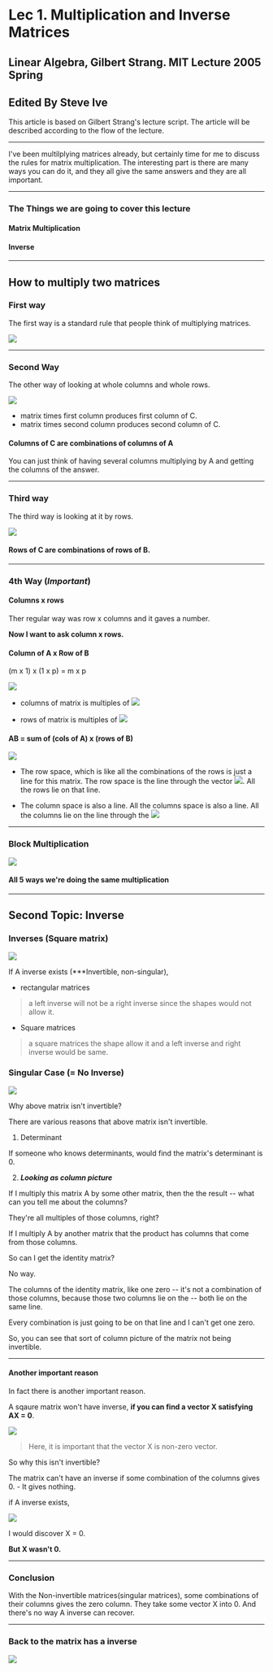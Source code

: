  # Lec 1. Multiplication and Inverse Matrices

## Linear Algebra, Gilbert Strang. MIT Lecture 2005 Spring

## Edited By Steve Ive
This article is based on Gilbert Strang's lecture script. The article will be described according to the flow of the lecture.

---

I've been multilplying matrices already, but certainly time for me to discuss the rules for matrix multiplication. The interesting part is there are many ways you can do it, and they all give the same answers and they are all important.


---

### The Things we are going to cover this lecture

#### Matrix Multiplication

#### Inverse

---

## How to multiply two matrices

### First way

The first way is a standard rule that people think of multiplying matrices.

![](./imgs/lec3/3-1.svg)

---

### Second Way

The other way of looking at whole columns and whole rows.

![](./imgs/lec3/3-2.svg)

- matrix times first column produces first column of C.
- matrix times second column produces second column of C.

#### Columns of C are combinations of columns of A

You can just think of having several columns multiplying by A and getting the columns of the answer.

---

### Third way

The third way is looking at it by rows.

![](./imgs/lec3/3-3.svg)

#### Rows of C are combinations of rows of B.

---

### 4th Way (***Important***)

#### Columns x rows

Ther regular way was row x columns and it gaves a number.

**Now I want to ask column x rows.**

#### Column of A  x Row of B

(m x 1) x (1 x p) = m x p

![](./imgs/lec3/3-4.svg)

- columns of matrix is multiples of ![](./imgs/lec3/234.svg)

- rows of matrix is multiples of ![](./imgs/lec3/16.svg)

#### AB = sum of (cols of A) x (rows of B)

![](./imgs/lec3/3-5.svg)

- The row space, which is like all the combinations of the rows is just a line for this matrix. The row space is the line through the vector ![](./imgs/lec3/16.svg). All the rows lie on that line.

- The column space is also a line. All the columns space is also a line. All the columns lie on the line through the ![](./imgs/lec3/234.svg)

---

### Block Multiplication

![](./imgs/lec3/3-6.svg)

#### All 5 ways we're doing the same multiplication


---

## Second Topic: Inverse

### Inverses (Square matrix)

![](./imgs/lec3/3-7.svg)

If A inverse exists (***Invertible, non-singular),

- rectangular matrices

> a left inverse will not be a right inverse since the shapes would not allow it.

- Square matrices

> a square matrices the shape allow it and a left inverse and right inverse would be same.

### Singular Case (= No Inverse)

![](./imgs/lec3/3-8.svg)

Why above matrix isn't invertible?

There are various reasons that above matrix isn't invertible.

1. Determinant

If someone who knows determinants, would find the matrix's determinant is 0.

2. ***Looking as column picture***

If I multiply this matrix A by some other matrix, then the the result -- what can you tell me about the columns?

They're all multiples of those columns, right?

If I multiply A by another matrix that the product has columns that come from those columns.

So can I get the identity matrix?

No way.

The columns of the identity matrix, like one zero -- it's not a combination of those columns, because those two columns lie on the -- both lie on the same line.

Every combination is just going to be on that line and I can't get one zero.

So, you can see that sort of column picture of the matrix not being invertible.

---

#### Another important reason

In fact there is another important reason.

A sqaure matrix won't have inverse, **if you can find a vector X satisfying AX = 0**.

![](./imgs/lec3/3-10.svg)

> Here, it is important that the vector X is non-zero vector.

So why this isn't invertible?

The matrix can't have an inverse if some combination of the columns gives 0. - It gives nothing.

if A inverse exists,

![](./imgs/lec3/3-11.svg)

I would discover X = 0.

**But X wasn't 0.**

---

### Conclusion

With the Non-invertible matrices(singular matrices), some combinations of their columns gives the zero column. They take some vector X into 0. And there's no way A inverse can recover.

---

### Back to the matrix has a inverse

![](./imgs/lec3/3-8.svg)

